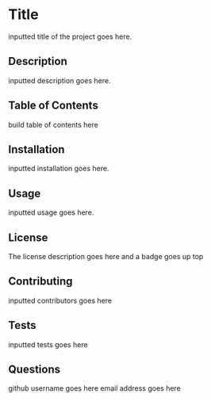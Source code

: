 # Title

inputted title of the project goes here.

## Description

inputted description goes here.

## Table of Contents

build table of contents here

## Installation

inputted installation goes here.

## Usage

inputted usage goes here.

## License

The license description goes here and a badge goes up top

## Contributing

inputted contributors goes here

## Tests

inputted tests goes here

## Questions

github username goes here
email address goes here


